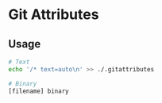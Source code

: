 # Git Attributes

## Usage

```sh
# Text
echo '/* text=auto\n' >> ./.gitattributes

# Binary
[filename] binary
```
